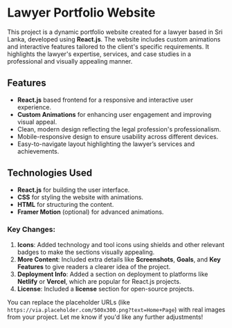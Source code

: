 # Lawyer Portfolio Website

This project is a dynamic portfolio website created for a lawyer based in Sri Lanka, developed using **React.js**. The website includes custom animations and interactive features tailored to the client's specific requirements. It highlights the lawyer's expertise, services, and case studies in a professional and visually appealing manner.

## Features

- **React.js** based frontend for a responsive and interactive user experience.
- **Custom Animations** for enhancing user engagement and improving visual appeal.
- Clean, modern design reflecting the legal profession's professionalism.
- Mobile-responsive design to ensure usability across different devices.
- Easy-to-navigate layout highlighting the lawyer’s services and achievements.

## Technologies Used

- **React.js** for building the user interface.
- **CSS** for styling the website with animations.
- **HTML** for structuring the content.
- **Framer Motion** (optional) for advanced animations.


### Key Changes:
1. **Icons**: Added technology and tool icons using shields and other relevant badges to make the sections visually appealing.
2. **More Content**: Included extra details like **Screenshots**, **Goals**, and **Key Features** to give readers a clearer idea of the project.
3. **Deployment Info**: Added a section on deployment to platforms like **Netlify** or **Vercel**, which are popular for React.js projects.
4. **License**: Included a **license** section for open-source projects.

You can replace the placeholder URLs (like `https://via.placeholder.com/500x300.png?text=Home+Page`) with real images from your project. Let me know if you'd like any further adjustments!

